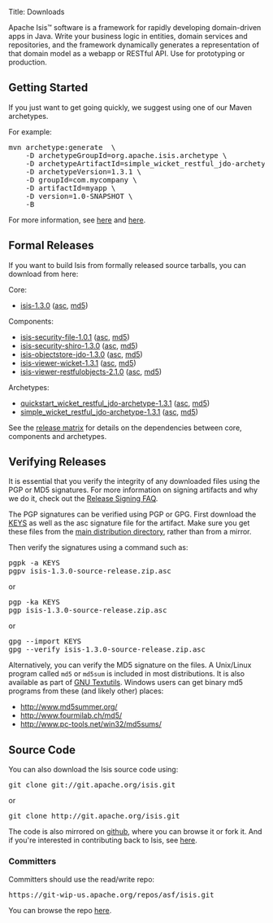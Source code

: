 Title: Downloads

Apache Isis&trade; software is a framework for rapidly developing domain-driven apps in Java. Write your business logic in entities, domain services and repositories, and the framework dynamically generates a representation of that domain model as a webapp or RESTful API.  Use for prototyping or production.

## Getting Started

If you just want to get going quickly, we suggest using one of our Maven archetypes.

For example:

<pre>
mvn archetype:generate  \
    -D archetypeGroupId=org.apache.isis.archetype \
    -D archetypeArtifactId=simple_wicket_restful_jdo-archetype \
    -D archetypeVersion=1.3.1 \
    -D groupId=com.mycompany \
    -D artifactId=myapp \
    -D version=1.0-SNAPSHOT \
    -B
</pre>

For more information, see [here](getting-started/simple-archetype.html) and [here](getting-started/quickstart-archetype.html).

## Formal Releases

If you want to build Isis from formally released source tarballs, you can download from here:

Core:

* [isis-1.3.0](https://www.apache.org/dyn/closer.cgi/isis/isis-core/isis-1.3.0-source-release.zip) ([asc](http://www.apache.org/dist/isis/isis-core/isis-1.3.0-source-release.zip.asc), [md5](http://www.apache.org/dist/isis/isis-core/isis-1.3.0-source-release.zip.md5)) 

Components:

* [isis-security-file-1.0.1](https://www.apache.org/dyn/closer.cgi/isis/component/security/file/isis-security-file-1.0.1-source-release.zip) ([asc](http://www.apache.org/dist/isis/component/security/file/isis-security-file-1.0.1-source-release.zip.asc), [md5](http://www.apache.org/dist/isis/component/security/file/isis-security-file-1.0.1-source-release.zip.md5))
* [isis-security-shiro-1.3.0](https://www.apache.org/dyn/closer.cgi/isis/component/security/shiro/isis-security-shiro-1.3.0-source-release.zip) ([asc](http://www.apache.org/dist/isis/component/security/shiro/isis-security-shiro-1.3.0-source-release.zip.asc), [md5](http://www.apache.org/dist/isis/component/security/shiro/isis-security-shiro-1.3.0-source-release.zip.md5))
* [isis-objectstore-jdo-1.3.0](https://www.apache.org/dyn/closer.cgi/isis/component/objectstore/jdo/isis-objectstore-jdo-1.3.0-source-release.zip) ([asc](http://www.apache.org/dist/isis/component/objectstore/jdo/isis-objectstore-jdo-1.3.0-source-release.zip.asc), [md5](http://www.apache.org/dist/isis/component/objectstore/jdo/isis-objectstore-jdo-1.3.0-source-release.zip.md5))
* [isis-viewer-wicket-1.3.1](https://www.apache.org/dyn/closer.cgi/isis/component/viewer/wicket/isis-viewer-wicket-1.3.1-source-release.zip) ([asc](http://www.apache.org/dist/isis/component/viewer/wicket/isis-viewer-wicket-1.3.1-source-release.zip.asc), [md5](http://www.apache.org/dist/isis/component/viewer/wicket/isis-viewer-wicket-1.3.1-source-release.zip.md5))
* [isis-viewer-restfulobjects-2.1.0](https://www.apache.org/dyn/closer.cgi/isis/component/viewer/restfulobjects/isis-viewer-restfulobjects-2.1.0-source-release.zip) ([asc](http://www.apache.org/dist/isis/component/viewer/restfulobjects/isis-viewer-restfulobjects-2.1.0-source-release.zip.asc), [md5](http://www.apache.org/dist/isis/component/viewer/restfulobjects/isis-viewer-restfulobjects-2.1.0-source-release.zip.md5))

Archetypes:

* [quickstart_wicket_restful_jdo-archetype-1.3.1](https://www.apache.org/dyn/closer.cgi/isis/archetype/quickstart_wicket_restful_jdo-archetype/quickstart_wicket_restful_jdo-archetype-1.3.1-source-release.zip) ([asc](http://www.apache.org/dist/isis/archetype/quickstart_wicket_restful_jdo-archetype/quickstart_wicket_restful_jdo-archetype-1.3.1-source-release.zip.asc), [md5](http://www.apache.org/dist/isis/archetype/quickstart_wicket_restful_jdo-archetype/quickstart_wicket_restful_jdo-archetype-1.3.1-source-release.zip.md5))
* [simple_wicket_restful_jdo-archetype-1.3.1](https://www.apache.org/dyn/closer.cgi/isis/archetype/simple_wicket_restful_jdo-archetype/simple_wicket_restful_jdo-archetype-1.3.1-source-release.zip) ([asc](http://www.apache.org/dist/isis/archetype/simple_wicket_restful_jdo-archetype/simple_wicket_restful_jdo-archetype-1.3.1-source-release.zip.asc), [md5](http://www.apache.org/dist/isis/archetype/simple_wicket_restful_jdo-archetype/simple_wicket_restful_jdo-archetype-1.3.1-source-release.zip.md5))

See the [release matrix](release-matrix.html) for details on the dependencies between core, components and archetypes.

## Verifying Releases

It is essential that you verify the integrity of any downloaded files using
the PGP or MD5 signatures.  For more information on signing artifacts and
why we do it, check out the
[Release Signing FAQ](http://www.apache.org/dev/release-signing.html).

The PGP signatures can be verified using PGP or GPG.  First download the [KEYS](http://www.apache.org/dist/isis/KEYS) as well as the asc signature file for the artifact.  Make sure you get these files from the [main distribution directory](http://www.apache.org/dist/isis/), rather than from a mirror.

Then verify the signatures using a command such as:

<pre>
pgpk -a KEYS
pgpv isis-1.3.0-source-release.zip.asc
</pre>

or
<pre>
pgp -ka KEYS
pgp isis-1.3.0-source-release.zip.asc
</pre>

or
<pre>
gpg --import KEYS
gpg --verify isis-1.3.0-source-release.zip.asc
</pre>

Alternatively, you can verify the MD5 signature on the files. A Unix/Linux
program called `md5` or `md5sum` is included in most distributions.  It is
also available as part of
[GNU Textutils](http://www.gnu.org/software/textutils/textutils.html).
Windows users can get binary md5 programs from these (and likely other) places:

 * <http://www.md5summer.org/>
 * <http://www.fourmilab.ch/md5/>
 * <http://www.pc-tools.net/win32/md5sums/>


## Source Code

You can also download the Isis source code using:

<pre>
git clone git://git.apache.org/isis.git
</pre>

or

<pre>
git clone http://git.apache.org/isis.git
</pre>

The code is also mirrored on [github](http://github.com/apache/isis), where you can browse it or fork it.   And if you're interested in contributing back to Isis, see [here](contributors/contributing.html).
       
### Committers

Committers should use the read/write repo:

<pre>
https://git-wip-us.apache.org/repos/asf/isis.git
</pre>

You can browse the repo [here](https://git-wip-us.apache.org/repos/asf/isis/repo?p=isis.git;a=summary).

